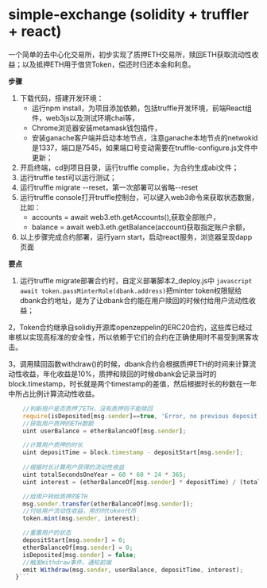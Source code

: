 # simple-exchange (solidity + truffler + react)
一个简单的去中心化交易所，初步实现了质押ETH交易所，赎回ETH获取流动性收益；以及抵押ETH用于借贷Token，偿还时归还本金和利息。

**步骤**

1. 下载代码，搭建开发环境：
    - 运行npm install，为项目添加依赖，包括truffle开发环境，前端React组件，web3js以及测试环境chai等，
    - Chrome浏览器安装metamask钱包插件，
    - 安装ganache客户端并启动本地节点，注意ganache本地节点的netwokid是1337，端口是7545，如果端口号变动需要在truffle-configure.js文件中更新；
2. 开启终端，cd到项目目录，运行truffle complie，为合约生成abi文件；
3. 运行truffle test可以运行测试；
4. 运行truffle migrate --reset，第一次部署可以省略--reset
5. 运行truffle console打开truffle控制台，可以键入web3命令来获取状态数据，比如：
    - accounts = await web3.eth.getAccounts(),获取全部账户，
    - balance = await web3.eth.getBalance(account)获取指定账户余额，
6. 以上步骤完成合约部署，运行yarn start，启动react服务，浏览器呈现dapp页面

**要点**

1. 运行truffle migrate部署合约时，自定义部署脚本2_deploy.js中 ```javascript await token.passMinterRole(dbank.address)```把minter token权限赋给dbank合约地址，是为了让dbank合约能在用户赎回的时候付给用户流动性收益；

2，Token合约继承自solidiy开源库openzeppelin的ERC20合约，这些库已经过审核以实现高标准的安全性，所以依赖于它们的合约在正确使用时不易受到黑客攻击。

3，调用赎回函数withdraw()的时候，dbank合约会根据质押ETH的时间来计算流动性收益，年化收益是10%，质押和赎回的时候dbank会记录当时的block.timestamp，时长就是两个timestamp的差值，然后根据时长的秒数在一年中所占比例计算流动性收益。
```javascript withdraw() public {
    //判断用户是否质押了ETH，没有质押则不能赎回
    require(isDeposited[msg.sender]==true, 'Error, no previous deposit');
    //获取用户质押的ETH数额
    uint userBalance = etherBalanceOf[msg.sender]; 

    //计算用户质押的时长
    uint depositTime = block.timestamp - depositStart[msg.sender];
    
    //根据时长计算用户获得的流动性收益
    uint totalSecondsOneYear = 60 * 60 * 24 * 365;
    uint interest = (etherBalanceOf[msg.sender] * depositTime) / (totalSecondsOneYear * 10);

    //给用户转给质押的ETH
    msg.sender.transfer(etherBalanceOf[msg.sender]); 
    //付给用户流动性收益，用的时token代币
    token.mint(msg.sender, interest); 

    //重置用户的状态
    depositStart[msg.sender] = 0;
    etherBalanceOf[msg.sender] = 0;
    isDeposited[msg.sender] = false;
    //触发Withdraw事件，通知前端
    emit Withdraw(msg.sender, userBalance, depositTime, interest);
  }```
